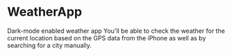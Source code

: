 # WeatherApp
Dark-mode enabled weather app
You'll be able to check the weather for the current location based on the GPS data from the iPhone as well as by searching for a city manually.
